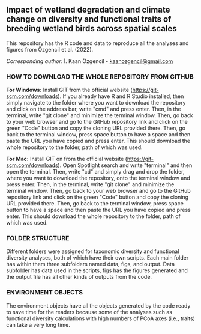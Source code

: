 ## Impact of wetland degradation and climate change on diversity and functional traits of breeding wetland birds across spatial scales ##
This repository has the R code and data to reproduce all the analyses and figures from Özgencil et al. (2022).

*Corresponding author*: İ. Kaan Özgencil - kaanozgencil@gmail.com


### HOW TO DOWNLOAD THE WHOLE REPOSITORY FROM GITHUB
**For Windows:** Install GIT from the official website 
(https://git-scm.com/downloads). If you already have R and R Studio
installed, then simply navigate to the folder where you want to 
download the repository and click on the address bar, write "cmd"
and press enter. Then, in the terminal, write "git clone" and minimize
the terminal window. Then, go back to your web browser and go to 
the GitHub repository link and
click on the green "Code" button and copy the cloning URL provided
there. Then, go back to the terminal window, press space button to have
a space and then paste the URL you have copied and press enter. 
This should download the whole repository to the folder, path of 
which was used.

**For Mac:** Install GIT on from the official website 
(https://git-scm.com/downloads). Open Spotlight search and write
"terminal" and then open the terminal. Then, write "cd" and simply
drag and drop the folder, where you want to download the repository,
onto the terminal window and press enter. Then, in the terminal, 
write "git clone" and minimize the terminal window. Then, go back to 
your web browser and go to 
the GitHub repository link and
click on the green "Code" button and copy the cloning URL provided
there. Then, go back to the terminal window, press space button to have
a space and then paste the URL you have copied and press enter. 
This should download the whole repository to the folder, path of 
which was used.


### FOLDER STRUCTURE
Different folders were assigned for taxonomic diversity and functional
diversity analyses, both of which have their own scripts. Each main
folder has within them three subfolders named data, figs, and output.
Data subfolder has data used in the scripts, figs has the figures 
generated and the output file has all other kinds of outputs from the 
code.

### ENVIRONMENT OBJECTS
The environment objects have all the objects generated by the code 
ready to save time for the readers because some of the analyses such
as functional diversity calculations with high numbers of PCoA axes
(i.e., traits) can take a very long time.
